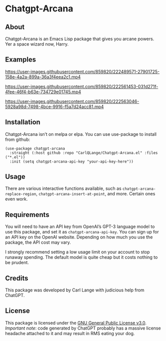 
# Chatgpt-Arcana

## About

Chatgpt-Arcana is an Emacs Lisp package that gives you arcane powers. Yer a space wizard now, Harry.

## Examples

https://user-images.githubusercontent.com/859820/222489571-27901725-158e-4a2a-899a-36a3f4eea2c1.mp4

https://user-images.githubusercontent.com/859820/222561453-031d271f-4fee-46f4-b63e-734729e01745.mp4

https://user-images.githubusercontent.com/859820/222563046-5928a98d-7498-4bce-9916-f5a7d24acc81.mp4

## Installation

Chatgpt-Arcana isn’t on melpa or elpa. You can use use-package to install from github:

```elisp
(use-package chatgpt-arcana
  :straight (:host github :repo "CarlQLange/Chatgpt-Arcana.el" :files ("*.el"))
  :init (setq chatgpt-arcana-api-key "your-api-key-here"))
```

## Usage

There are various interactive functions available, such as `chatgpt-arcana-replace-region`, `chatgpt-arcana-insert-at-point`, and more. Certain ones even work.

## Requirements

You will need to have an API key from OpenAI’s GPT-3 language model to use this package, and set it as `chatgpt-arcana-api-key`. You can sign up for an API key on the OpenAI website. Depending on how much you use the package, the API cost may vary.

I strongly recommend setting a low usage limit on your account to stop runaway spending. The default model is quite cheap but it costs nothing to be prudent.

## Credits

This package was developed by Carl Lange with judicious help from ChatGPT. 

## License

This package is licensed under the [GNU General Public License v3.0](https://www.gnu.org/licenses/gpl-3.0.en.html).
*Important note*: code generated by ChatGPT probably has a massive license headache attached to it and may result in RMS eating your dog.
